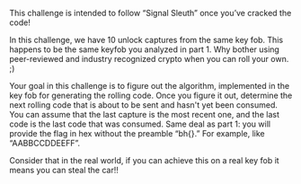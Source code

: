This challenge is intended to follow “Signal Sleuth” once you’ve cracked the code!

In this challenge, we have 10 unlock captures from the same key fob. This happens to be the same keyfob you analyzed in part 1. Why bother using peer-reviewed and industry recognized crypto when you can roll your own. ;)

Your goal in this challenge is to figure out the algorithm, implemented in the key fob for generating the rolling code. Once you figure it out, determine the next rolling code that is about to be sent and hasn't yet been consumed. You can assume that the last capture is the most recent one, and the last code is the last code that was consumed. Same deal as part 1: you will provide the flag in hex without the preamble “bh{}.” For example, like “AABBCCDDEEFF”.

Consider that in the real world, if you can achieve this on a real key fob it means you can steal the car!!
